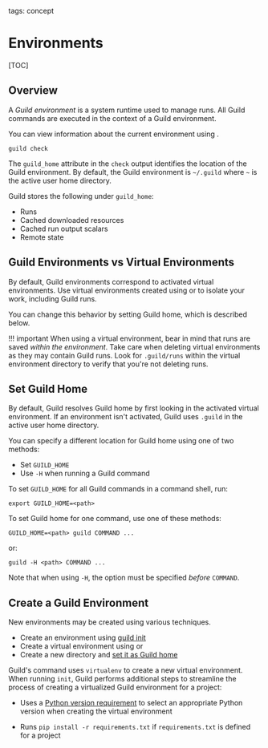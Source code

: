 tags: concept

# Environments

[TOC]

## Overview

A *Guild environment* is a system runtime used to manage runs. All
Guild commands are executed in the context of a Guild environment.

You can view information about the current environment using
[](cmd:check).

``` command
guild check
```

The `guild_home` attribute in the `check` output identifies the
location of the Guild environment. By default, the Guild environment
is `~/.guild` where `~` is the active user home directory.

Guild stores the following under `guild_home`:

- Runs
- Cached downloaded resources
- Cached run output scalars
- Remote state

## Guild Environments vs Virtual Environments

By default, Guild environments correspond to activated virtual
environments. Use virtual environments created using [](ref:conda) or
[](ref:virtualenv) to isolate your work, including Guild runs.

You can change this behavior by setting Guild home, which is described
below.

!!! important
    When using a virtual environment, bear in mind that runs
    are saved *within the environment*. Take care when deleting
    virtual environments as they may contain Guild runs. Look for
    `.guild/runs` within the virtual environment directory to verify
    that you're not deleting runs.

## Set Guild Home

By default, Guild resolves Guild home by first looking in the
activated virtual environment. If an environment isn't activated,
Guild uses `.guild` in the active user home directory.

You can specify a different location for Guild home using one of two
methods:

- Set `GUILD_HOME`
- Use `-H` when running a Guild command

To set `GUILD_HOME` for all Guild commands in a command shell, run:

```
export GUILD_HOME=<path>
```

To set Guild home for one command, use one of these methods:

```
GUILD_HOME=<path> guild COMMAND ...
```

or:

```
guild -H <path> COMMAND ...
```

Note that when using `-H`, the option must be specified *before*
`COMMAND`.

## Create a Guild Environment

New environments may be created using various techniques.

- Create an environment using [guild init](cmd:init)
- Create a virtual environment using [](ref:virtualenv) or
  [](ref:conda)
- Create a new directory and [set it as Guild home](#set-guild-home)

Guild's [](cmd:init) command uses `virtualenv` to create a new virtual
environment. When running `init`, Guild performs additional steps to
streamline the process of creating a virtualized Guild environment for
a project:

- Uses a [Python version
  requirement](/commands/init.md#required-python-version) to select an
  appropriate Python version when creating the virtual environment

- Runs `pip install -r requirements.txt` if `requirements.txt` is
  defined for a project
